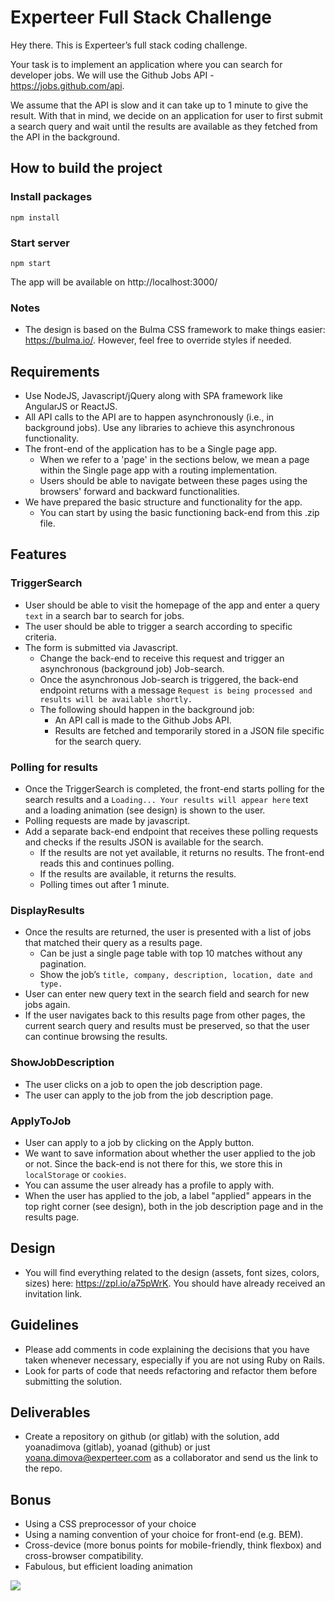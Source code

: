 # Experteer Full Stack Challenge

Hey there.
This is Experteer’s full stack coding challenge.

Your task is to implement an application where you can search for developer jobs. We will use the Github Jobs API - https://jobs.github.com/api.

We assume that the API is slow and it can take up to 1 minute to give the result. With that in mind, we decide on an application for user to first submit a search query and wait until the results are available as they fetched from the API in the background.

## How to build the project
### Install packages
`npm install`
### Start server
``npm start``

The app will be available on http://localhost:3000/


### Notes
- The design is based on the Bulma CSS framework to make things easier: https://bulma.io/. However, feel free to override styles if needed.


## Requirements
- Use NodeJS, Javascript/jQuery along with SPA framework like AngularJS or ReactJS.
- All API calls to the API are to happen asynchronously (i.e., in background jobs). Use any libraries to achieve this asynchronous functionality.
- The front-end of the application has to be a Single page app.
  - When we refer to a 'page' in the sections below, we mean a page within the Single page app with a routing implementation.
  - Users should be able to navigate between these pages using the browsers' forward and backward functionalities.
- We have prepared the basic structure and functionality for the app.
  - You can start by using the basic functioning back-end from this .zip file.
## Features
### TriggerSearch
- User should be able to visit the homepage of the app and enter a query `text` in a search bar to search for jobs.
- The user should be able to trigger a search according to specific criteria.
- The form is submitted via Javascript.
  - Change the back-end to receive this request and trigger an asynchronous (background job) Job-search.
  - Once the asynchronous Job-search is triggered, the back-end endpoint returns with a message `Request is being processed and results will be available shortly.`
  - The following should happen in the background job:
    - An API call is made to the Github Jobs API.
    - Results are fetched and temporarily stored in a JSON file specific for the search query.
### Polling for results
- Once the TriggerSearch is completed, the front-end starts polling for the search results and a `Loading... Your results will appear here` text and a loading animation (see design) is shown to the user.
- Polling requests are made by javascript.
- Add a separate back-end endpoint that receives these polling requests and checks if the results JSON is available for the search.
  - If the results are not yet available, it returns no results. The front-end reads this and continues polling.
  - If the results are available, it returns the results.
  - Polling times out after 1 minute.
### DisplayResults
- Once the results are returned, the user is presented with a list of jobs that matched their query as a results page.
  - Can be just a single page table with top 10 matches without any pagination.
  - Show the job’s `title, company, description, location, date and type.`
- User can enter new query text in the search field and search for new jobs again.
- If the user navigates back to this results page from other pages, the current search query and results must be preserved, so that the user can continue browsing the results.
### ShowJobDescription
- The user clicks on a job to open the job description page.
- The user can apply to the job from the job description page.
### ApplyToJob
- User can apply to a job by clicking on the Apply button.
- We want to save information about whether the user applied to the job or not. Since the back-end is not there for this, we store this in `localStorage` or `cookies`.
- You can assume the user already has a profile to apply with.
- When the user has applied to the job, a label "applied" appears in the top right corner (see design), both in the job description page and in the results page.
## Design
- You will find everything related to the design (assets, font sizes, colors, sizes) here: https://zpl.io/a75pWrK. You should have already received an invitation link.
## Guidelines
- Please add comments in code explaining the decisions that you have taken whenever necessary, especially if you are not using Ruby on Rails.
- Look for parts of code that needs refactoring and refactor them before submitting the solution.
## Deliverables
- Create a repository on github (or gitlab) with the solution, add yoanadimova (gitlab), yoanad (github) or just yoana.dimova@experteer.com as a collaborator and send us the link to the repo.
## Bonus
- Using a CSS preprocessor of your choice
- Using a naming convention of your choice for front-end (e.g. BEM).
- Cross-device (more bonus points for mobile-friendly, think flexbox) and cross-browser compatibility.
- Fabulous, but efficient loading animation

![](https://d2mxuefqeaa7sj.cloudfront.net/s_FED1F845C94B987EBDABD77C408FC054532946C0438C3D6CCDCE09E0929C0CA9_1548688962735_076-loading-large.gif)